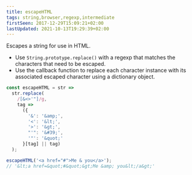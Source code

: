 ```yaml
---
title: escapeHTML
tags: string,browser,regexp,intermediate
firstSeen: 2017-12-29T15:09:21+02:00
lastUpdated: 2021-10-13T19:29:39+02:00
---
```


Escapes a string for use in HTML.

- Use `String.prototype.replace()` with a regexp that matches the characters that need to be escaped.
- Use the callback function to replace each character instance with its associated escaped character using a dictionary object.

```js
const escapeHTML = str =>
  str.replace(
    /[&<>'"]/g,
    tag =>
      ({
        '&': '&amp;',
        '<': '&lt;',
        '>': '&gt;',
        "'": '&#39;',
        '"': '&quot;'
      }[tag] || tag)
  );
```

```js
escapeHTML('<a href="#">Me & you</a>');
// '&lt;a href=&quot;#&quot;&gt;Me &amp; you&lt;/a&gt;'
```
